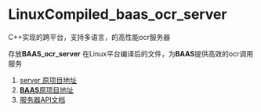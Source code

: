 # LinuxCompiled_baas_ocr_server

C++实现的跨平台，支持多语言，的高性能ocr服务器

存放**BAAS_ocr_server** 在Linux平台编译后的文件，为**BAAS**提供高效的ocr调用服务

1. [server 原项目地址 ](https://github.com/pur1fying/BAAS_Cpp)
2. [**BAAS**原项目地址](https://github.com/pur1fying/blue_archive_auto_script)
3. [服务器API文档](https://blog.lzwi.fun/blue_archive_auto_script/develop_doc/script/ocr.html) 

